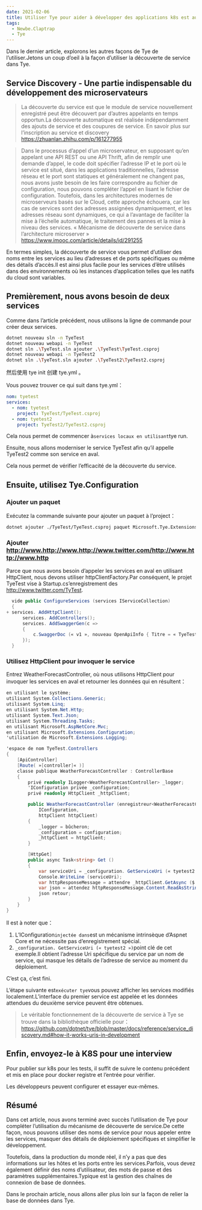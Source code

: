 ```yaml
---
date: 2021-02-06
title: Utiliser Tye pour aider à développer des applications k8s est aussi simple que cela (II)
tags:
  - Newbe.Claptrap
  - Tye
---
```


Dans le dernier article, explorons les autres façons de Tye de l’utiliser.Jetons un coup d’oeil à la façon d’utiliser la découverte de service dans Tye.

<!-- more -->

<!-- md Header-Newbe-Claptrap.md -->

## Service Discovery - Une partie indispensable du développement des microservateurs

> La découverte du service est que le module de service nouvellement enregistré peut être découvert par d’autres appelants en temps opportun.La découverte automatique est réalisée indépendamment des ajouts de service et des coupures de service. En savoir plus sur l’inscription au service et discovery <https://zhuanlan.zhihu.com/p/161277955>

> Dans le processus d’appel d’un microservateur, en supposant qu’en appelant une API REST ou une API Thrift, afin de remplir une demande d’appel, le code doit spécifier l’adresse IP et le port où le service est situé, dans les applications traditionnelles, l’adresse réseau et le port sont statiques et généralement ne changent pas, nous avons juste besoin de les faire correspondre au fichier de configuration, nous pouvons compléter l’appel en lisant le fichier de configuration. Toutefois, dans les architectures modernes de microserveurs basés sur le Cloud, cette approche échouera, car les cas de services sont des adresses assignées dynamiquement, et les adresses réseau sont dynamiques, ce qui a l’avantage de faciliter la mise à l’échelle automatique, le traitement des pannes et la mise à niveau des services. « Mécanisme de découverte de service dans l’architecture microserver » <https://www.imooc.com/article/details/id/291255>

En termes simples, la découverte de service vous permet d’utiliser des noms entre les services au lieu d’adresses et de ports spécifiques ou même des détails d’accès.Il est ainsi plus facile pour les services d’être utilisés dans des environnements où les instances d’application telles que les natifs du cloud sont variables.

## Premièrement, nous avons besoin de deux services

Comme dans l’article précédent, nous utilisons la ligne de commande pour créer deux services.

```bash
dotnet nouveau sln -n TyeTest
dotnet nouveau webapi -n TyeTest
dotnet sln .\TyeTest.sln ajouter .\TyeTest\TyeTest.csproj
dotnet nouveau webapi -n TyeTest2
dotnet sln .\TyeTest.sln ajouter .\TyeTest2\TyeTest2.csproj
```

然后使用 tye init 创建 tye.yml 。

Vous pouvez trouver ce qui suit dans tye.yml：

```yml
nom: tyetest
services:
  - nom: tyetest
    project: TyeTest/TyeTest.csproj
  - nom: tyetest2
    project: TyeTest2/TyeTest2.csproj
```

Cela nous permet de commencer à`services locaux en utilisant`tye run.

Ensuite, nous allons moderniser le service TyeTest afin qu’il appelle TyeTest2 comme son service en aval.

Cela nous permet de vérifier l’efficacité de la découverte du service.

## Ensuite, utilisez Tye.Configuration

### Ajouter un paquet

Exécutez la commande suivante pour ajouter un paquet à l’project：

```bash
dotnet ajouter ./TyeTest/TyeTest.csproj paquet Microsoft.Tye.Extensions.Configuration --version 0.6.0-alpha.21070.5
```

### Ajouter http://www.http://www.http://www.twitter.com/http://www.http://www.http

Parce que nous avons besoin d’appeler les services en aval en utilisant HttpClient, nous devons utiliser httpClientFactory.Par conséquent, le projet TyeTest vise à Startup.cs’enregistrement des http://www.twitter.com/TyTest.

```csharp
  vide public ConfigureServices (services IServiceCollection)
  {
+ services. AddHttpClient();
      services. AddControllers();
      services. AddSwaggerGen(c =>
      {
          c.SwaggerDoc (« v1 », nouveau OpenApiInfo { Titre = « TyeTest », Version = « v1 » });
      });
  }
```

### Utilisez HttpClient pour invoquer le service

Entrez WeatherForecastController, où nous utilisons HttpClient pour invoquer les services en aval et retourner les données qui en résultent：

```cs
en utilisant le système;
utilisant System.Collections.Generic;
utilisant System.Linq;
en utilisant System.Net.Http;
utilisant System.Text.Json;
utilisant System.Threading.Tasks;
en utilisant Microsoft.AspNetCore.Mvc;
en utilisant Microsoft.Extensions.Configuration;
'utilisation de Microsoft.Extensions.Logging;

'espace de nom TyeTest.Controllers
{
    [ApiController]
    [Route( »[controller]« )]
    classe publique WeatherForecastController : ControllerBase
    {
        privé readonly ILogger<WeatherForecastController> _logger;
        'IConfiguration privée _configuration;
        privé readonly HttpClient _httpClient;

        public WeatherForecastController (enregistreur<WeatherForecastController> ILogger, configuration
            IConfiguration,
            httpClient httpClient)
        {
            _logger = bûcheron;
            _configuration = configuration;
            _httpClient = httpClient;
        }

        [HttpGet]
        public async Task<string> Get ()
        {
            var serviceUri = _configuration. GetServiceUri (« tyetest2 »);
            Console.WriteLine (serviceUri);
            var httpResponseMessage = attendre _httpClient.GetAsync ($ »{serviceUri}WeatherForecast »);
            var json = attendez httpResponseMessage.Content.ReadAsStringAsync();
            json retour;
        }
    }
}
```

Il est à noter que：

1. L’IConfiguration`injectée dans`est un mécanisme intrinsèque d’Aspnet Core et ne nécessite pas d’enregistrement spécial.
2. `_configuration. GetServiceUri (« tyetest2 »)`point clé de cet exemple.Il obtient l’adresse Uri spécifique du service par un nom de service, qui masque les détails de l’adresse de service au moment du déploiement.

C’est ça, c’est fini.

L’étape suivante est`exécuter tye`vous pouvez afficher les services modifiés localement.L’interface du premier service est appelée et les données attendues du deuxième service peuvent être obtenues.

> Le véritable fonctionnement de la découverte de service à Tye se trouve dans la bibliothèque officielle pour： <https://github.com/dotnet/tye/blob/master/docs/reference/service_discovery.md#how-it-works-uris-in-development>

## Enfin, envoyez-le à K8S pour une interview

Pour publier sur k8s pour les tests, il suffit de suivre le contenu précédent et mis en place pour docker registre et l’entrée pour vérifier.

Les développeurs peuvent configurer et essayer eux-mêmes.

## Résumé

Dans cet article, nous avons terminé avec succès l’utilisation de Tye pour compléter l’utilisation du mécanisme de découverte de service.De cette façon, nous pouvons utiliser des noms de service pour nous appeler entre les services, masquer des détails de déploiement spécifiques et simplifier le développement.

Toutefois, dans la production du monde réel, il n’y a pas que des informations sur les hôtes et les ports entre les services.Parfois, vous devez également définir des noms d’utilisateur, des mots de passe et des paramètres supplémentaires.Typique est la gestion des chaînes de connexion de base de données.

Dans le prochain article, nous allons aller plus loin sur la façon de relier la base de données dans Tye.

<!-- md Footer-Newbe-Claptrap.md -->
